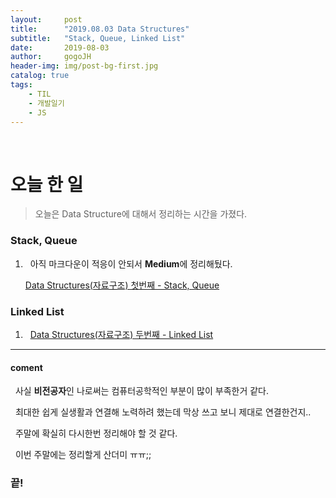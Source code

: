 ```yaml
---
layout:     post
title:      "2019.08.03 Data Structures"
subtitle:   "Stack, Queue, Linked List"
date:       2019-08-03
author:     gogoJH
header-img: img/post-bg-first.jpg
catalog: true
tags:
    - TIL
    - 개발일기
    - JS
---
```



<br>
  
# 오늘 한 일

> 오늘은 Data Structure에 대해서 정리하는 시간을 가졌다.

  

### Stack, Queue
  

1.  &nbsp; 아직 마크다운이 적응이 안되서 **Medium**에 정리해뒀다.

	[Data Structures(자료구조) 첫번째 - Stack, Queue](https://medium.com/@wlsgur4033/data-structures-자료구조-d7fb9f146289)
  

### Linked List

  
1.  &nbsp;  [Data Structures(자료구조) 두번째 - Linked List](https://medium.com/@wlsgur4033/data-structures-%EC%9E%90%EB%A3%8C%EA%B5%AC%EC%A1%B0-linked-list-8a11af886cc9)
  

---

#### coment
&nbsp;  사실 **비전공자**인 나로써는 컴퓨터공학적인 부분이 많이 부족한거 같다.

&nbsp;  최대한 쉽게 실생활과 연결해 노력하려 했는데 막상 쓰고 보니 제대로 연결한건지.. 

&nbsp; 주말에 확실히 다시한번 정리해야 할 것 같다.

&nbsp;  이번 주말에는 정리할게 산더미 ㅠㅠ;;
  

### 끝!
<!--stackedit_data:
eyJoaXN0b3J5IjpbMTI5NjM1NTk3NF19
-->